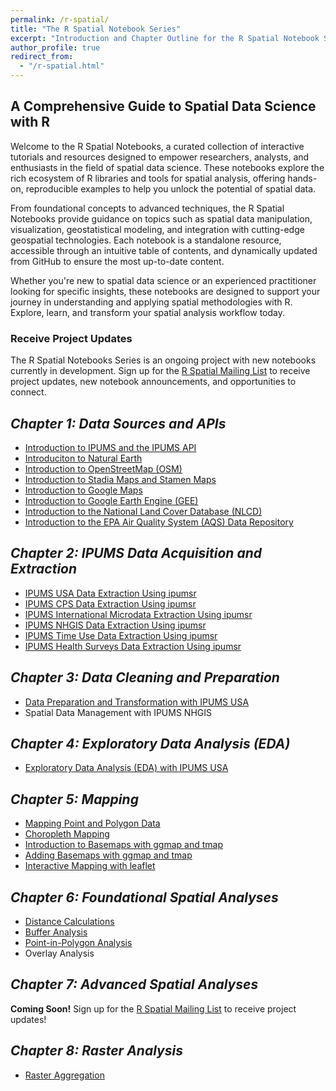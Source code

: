 ```yaml
---
permalink: /r-spatial/
title: "The R Spatial Notebook Series"
excerpt: "Introduction and Chapter Outline for the R Spatial Notebook Series"
author_profile: true
redirect_from: 
  - "/r-spatial.html"
---
```


## A Comprehensive Guide to Spatial Data Science with R

Welcome to the R Spatial Notebooks, a curated collection of interactive tutorials and resources designed to empower researchers, analysts, and enthusiasts in the field of spatial data science. These notebooks explore the rich ecosystem of R libraries and tools for spatial analysis, offering hands-on, reproducible examples to help you unlock the potential of spatial data.

From foundational concepts to advanced techniques, the R Spatial Notebooks provide guidance on topics such as spatial data manipulation, visualization, geostatistical modeling, and integration with cutting-edge geospatial technologies. Each notebook is a standalone resource, accessible through an intuitive table of contents, and dynamically updated from GitHub to ensure the most up-to-date content.

Whether you're new to spatial data science or an experienced practitioner looking for specific insights, these notebooks are designed to support your journey in understanding and applying spatial methodologies with R. Explore, learn, and transform your spatial analysis workflow today.

### Receive Project Updates
The R Spatial Notebooks Series is an ongoing project with new notebooks currently in development.  Sign up for the [R Spatial Mailing List](https://mailchi.mp/ab01e8fc8397/r-spatial-email-signup) to receive project updates, new notebook announcements, and opportunities to connect.

*Chapter 1: Data Sources and APIs*
------
* [Introduction to IPUMS and the IPUMS API](https://platform.i-guide.io/notebooks/82d3b176-e4e6-4307-8186-318a3fe6c81a)
* [Introduciton to Natural Earth](https://platform.i-guide.io/notebooks/924c7ca6-3d12-4a80-ab4d-814cc80f7f79)
* [Introduction to OpenStreetMap (OSM)](https://platform.i-guide.io/notebooks/e7796dde-de2e-4745-a9e3-5880d2f28803)
* [Introduction to Stadia Maps and Stamen Maps](https://platform.i-guide.io/notebooks/9d896d1e-bb49-4915-9a8c-b1ea07f495a4)
* [Introduction to Google Maps](https://platform.i-guide.io/notebooks/e2767af9-62ba-43a7-b16b-9f3b053cf418)
* [Introduction to Google Earth Engine (GEE)](https://platform.i-guide.io/notebooks/7ef82017-ed6d-44d9-865c-0780fdc54da9)
* [Introduction to the National Land Cover Database (NLCD)](https://platform.i-guide.io/notebooks/92d44a37-8633-4dd9-8d22-ad461bcc73ab)
* [Introduction to the EPA Air Quality System (AQS) Data Repository](https://platform.i-guide.io/notebooks/12ad0cf1-5acd-404b-8a82-25430173c1a1)

*Chapter 2: IPUMS Data Acquisition and Extraction*
------
* [IPUMS USA Data Extraction Using ipumsr](https://platform.i-guide.io/notebooks/ab5cad39-6d00-43d2-bc51-17fd4e6b98f2)
* [IPUMS CPS Data Extraction Using ipumsr](https://platform.i-guide.io/notebooks/286321c5-6cc6-43df-a3e5-f3d72192e00c)
* [IPUMS International Microdata Extraction Using ipumsr](https://platform.i-guide.io/notebooks/71bcc1a6-8d43-405d-a8c3-adceaf5b785d)
* [IPUMS NHGIS Data Extraction Using ipumsr](https://platform.i-guide.io/notebooks/be08e56e-1c08-458e-a230-263c64d386bc)
* [IPUMS Time Use Data Extraction Using ipumsr](https://platform.i-guide.io/datasets/db169417-ceb7-4a98-965c-096873edbf6a)
* [IPUMS Health Surveys Data Extraction Using ipumsr](https://platform.i-guide.io/notebooks/4b366bd1-b23f-4f47-9c7f-2a060a9135a5)

*Chapter 3: Data Cleaning and Preparation*
------
* [Data Preparation and Transformation with IPUMS USA](https://platform.i-guide.io/notebooks/b4b29b13-d832-495d-8db7-1545a30549f1)
* Spatial Data Management with IPUMS NHGIS

*Chapter 4: Exploratory Data Analysis (EDA)*
------
* [Exploratory Data Analysis (EDA) with IPUMS USA](https://platform.i-guide.io/notebooks/29c5c2da-4bfe-4150-9c05-b65956c997b4)

*Chapter 5: Mapping*
------
* [Mapping Point and Polygon Data](https://platform.i-guide.io/notebooks/2b9f579c-32b0-4078-af39-994bb31d50ec)
* [Choropleth Mapping](https://platform.i-guide.io/notebooks/f2f973df-2412-49f0-ad39-d80051f20d4d)
* [Introduction to Basemaps with ggmap and tmap](https://platform.i-guide.io/notebooks/d4840038-0957-4beb-9449-bfe9ad86e5e8)
* [Adding Basemaps with ggmap and tmap](https://platform.i-guide.io/notebooks/7c5fe9e5-f6ff-4b5f-a852-94cded587b5f)
* [Interactive Mapping with leaflet](https://platform.i-guide.io/notebooks/15d57a24-0d54-4cd3-a083-6bc4102c308c)

*Chapter 6: Foundational Spatial Analyses*
------
* [Distance Calculations](https://platform.i-guide.io/notebooks/02f7f46b-c45f-4a06-81e0-d7df3f81ca23)
* [Buffer Analysis](https://platform.i-guide.io/notebooks/8a71b801-a336-4614-92b9-b09130cb0075)
* [Point-in-Polygon Analysis](https://platform.i-guide.io/notebooks/20014de4-b5e2-4c41-a4c1-ff8831f84f11)
* Overlay Analysis

*Chapter 7: Advanced Spatial Analyses*
------
**Coming Soon!** Sign up for the [R Spatial Mailing List](https://mailchi.mp/ab01e8fc8397/r-spatial-email-signup) to receive project updates!

*Chapter 8: Raster Analysis*
------
* [Raster Aggregation](https://platform.i-guide.io/notebooks/b4adbbf7-71e2-4e24-8724-151c6464f75c)
